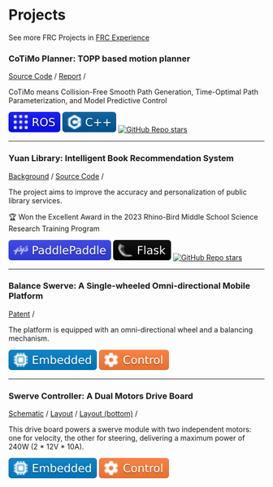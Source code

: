 # Projects

See more FRC Projects in [FRC Experience](./frc)

### CoTiMo Planner: TOPP based motion planner

<RightImg src="/img/about/projects/2024-cotimo.gif" width=30% />

[Source Code](https://github.com/zhangzrJerry/CoTiMo/) /
[Report](../blogs/pnc/cotimo-planner) /

CoTiMo means Collision-Free Smooth Path Generation, Time-Optimal Path Parameterization, and Model Predictive Control

<Badges>
  <img src="/img/tags/ros.svg">
  <img src="/img/tags/cpp.svg">
  <a href="https://github.com/ZhangzrJerry/CoTiMo"><img alt="GitHub Repo stars" src="https://img.shields.io/github/stars/zhangzrjerry/cotimo"></a>
</Badges>

---

### Yuan Library: Intelligent Book Recommendation System

<RightImg src="/img/about/projects/2023-rb.png" width=30% />

[Background](https://cloud.tencent.com/developer/article/2258040) /
[Source Code](https://github.com/ZhangzrJerry/RhinoBird) /

The project aims to improve the accuracy and personalization of public library services.

:trophy: Won the Excellent Award in the 2023 Rhino-Bird Middle School Science Research Training Program

<Badges>
  <img src="/img/tags/paddlepaddle.svg">
  <img src="/img/tags/flask.svg">
  <a href="https://github.com/ZhangzrJerry/RhinoBird"><img alt="GitHub Repo stars" src="https://img.shields.io/github/stars/zhangzrjerry/rhinobird"></a>
</Badges>

---

<RightImg src="/img/about/projects/2022-bs.gif" width=20% />

### Balance Swerve: A Single-wheeled Omni-directional Mobile Platform

[Patent](https://patents.google.com/patent/CN115107901A) /

The platform is equipped with an omni-directional wheel and a balancing mechanism.

<Badges>
  <img src="/img/tags/embedded.svg">
  <img src="/img/tags/control.svg">
</Badges>

---

### Swerve Controller: A Dual Motors Drive Board

<RightImg src="/img/about/projects/2022-sc.png" width=30% />

[Schematic](/img/about/projects/2022-sc-schematic.png) /
[Layout](/img/about/projects/2022-sc-top.png) /
[Layout (bottom)](/img/about/projects/2022-sc-bottom.png) /

This drive board powers a swerve module with two independent motors: one for velocity, the other for steering, delivering a maximum power of 240W (2 \* 12V \* 10A).

<Badges>
  <img src="/img/tags/embedded.svg">
  <img src="/img/tags/control.svg">
</Badges>
